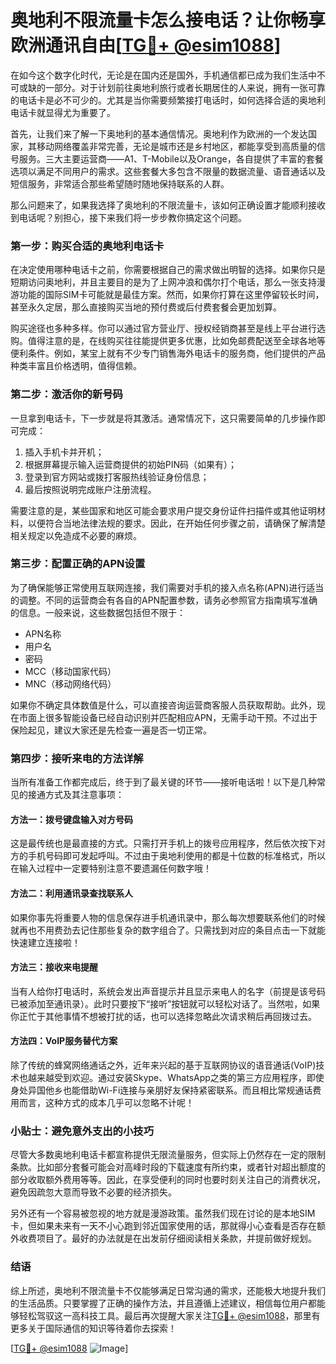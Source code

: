 # 奥地利不限流量卡怎么接电话？让你畅享欧洲通讯自由[[TG💪+ @esim1088](https://t.me/s/esim1088)]

在如今这个数字化时代，无论是在国内还是国外，手机通信都已成为我们生活中不可或缺的一部分。对于计划前往奥地利旅行或者长期居住的人来说，拥有一张可靠的电话卡是必不可少的。尤其是当你需要频繁接打电话时，如何选择合适的奥地利电话卡就显得尤为重要了。

首先，让我们来了解一下奥地利的基本通信情况。奥地利作为欧洲的一个发达国家，其移动网络覆盖非常完善，无论是城市还是乡村地区，都能享受到高质量的信号服务。三大主要运营商——A1、T-Mobile以及Orange，各自提供了丰富的套餐选项以满足不同用户的需求。这些套餐大多包含不限量的数据流量、语音通话以及短信服务，非常适合那些希望随时随地保持联系的人群。

那么问题来了，如果我选择了奥地利的不限流量卡，该如何正确设置才能顺利接收到电话呢？别担心，接下来我们将一步步教你搞定这个问题。

### 第一步：购买合适的奥地利电话卡

在决定使用哪种电话卡之前，你需要根据自己的需求做出明智的选择。如果你只是短期访问奥地利，并且主要目的是为了上网冲浪和偶尔打个电话，那么一张支持漫游功能的国际SIM卡可能就是最佳方案。然而，如果你打算在这里停留较长时间，甚至永久定居，那么直接购买当地的预付费或后付费套餐会更加划算。

购买途径也多种多样。你可以通过官方营业厅、授权经销商甚至是线上平台进行选购。值得注意的是，在线购买往往能提供更多优惠，比如免邮费配送至全球各地等便利条件。例如，某宝上就有不少专门销售海外电话卡的服务商，他们提供的产品种类丰富且价格透明，值得信赖。

### 第二步：激活你的新号码

一旦拿到电话卡，下一步就是将其激活。通常情况下，这只需要简单的几步操作即可完成：

1. 插入手机卡并开机；
2. 根据屏幕提示输入运营商提供的初始PIN码（如果有）；
3. 登录到官方网站或拨打客服热线验证身份信息；
4. 最后按照说明完成账户注册流程。

需要注意的是，某些国家和地区可能会要求用户提交身份证件扫描件或其他证明材料，以便符合当地法律法规的要求。因此，在开始任何步骤之前，请确保了解清楚相关规定以免造成不必要的麻烦。

### 第三步：配置正确的APN设置

为了确保能够正常使用互联网连接，我们需要对手机的接入点名称(APN)进行适当的调整。不同的运营商会有各自的APN配置参数，请务必参照官方指南填写准确的信息。一般来说，这些数据包括但不限于：
- APN名称
- 用户名
- 密码
- MCC（移动国家代码）
- MNC（移动网络代码）

如果你不确定具体数值是什么，可以直接咨询运营商客服人员获取帮助。此外，现在市面上很多智能设备已经自动识别并匹配相应APN，无需手动干预。不过出于保险起见，建议大家还是先检查一遍是否一切正常。

### 第四步：接听来电的方法详解

当所有准备工作都完成后，终于到了最关键的环节——接听电话啦！以下是几种常见的接通方式及其注意事项：

#### 方法一：拨号键盘输入对方号码
这是最传统也是最直接的方式。只需打开手机上的拨号应用程序，然后依次按下对方的手机号码即可发起呼叫。不过由于奥地利使用的都是十位数的标准格式，所以在输入过程中一定要特别注意不要遗漏任何数字哦！

#### 方法二：利用通讯录查找联系人
如果你事先将重要人物的信息保存进手机通讯录中，那么每次想要联系他们的时候就再也不用费劲去记住那些复杂的数字组合了。只需找到对应的条目点击一下就能快速建立连接啦！

#### 方法三：接收来电提醒
当有人给你打电话时，系统会发出声音提示并且显示来电人的名字（前提是该号码已被添加至通讯录）。此时只要按下“接听”按钮就可以轻松对话了。当然啦，如果你正忙于其他事情不想被打扰的话，也可以选择忽略此次请求稍后再回拨过去。

#### 方法四：VoIP服务替代方案
除了传统的蜂窝网络通话之外，近年来兴起的基于互联网协议的语音通话(VoIP)技术也越来越受到欢迎。通过安装Skype、WhatsApp之类的第三方应用程序，即使身处异国他乡也能借助Wi-Fi连接与亲朋好友保持紧密联系。而且相比常规通话费用而言，这种方式的成本几乎可以忽略不计呢！

### 小贴士：避免意外支出的小技巧

尽管大多数奥地利电话卡都宣称提供无限流量服务，但实际上仍然存在一定的限制条款。比如部分套餐可能会对高峰时段的下载速度有所约束，或者针对超出额度的部分收取额外费用等等。因此，在享受便利的同时也要时刻关注自己的消费状况，避免因疏忽大意而导致不必要的经济损失。

另外还有一个容易被忽视的地方就是漫游政策。虽然我们现在讨论的是本地SIM卡，但如果未来有一天不小心跑到邻近国家使用的话，那就得小心查看是否存在额外收费项目了。最好的办法就是在出发前仔细阅读相关条款，并提前做好规划。

### 结语

综上所述，奥地利不限流量卡不仅能够满足日常沟通的需求，还能极大地提升我们的生活品质。只要掌握了正确的操作方法，并且遵循上述建议，相信每位用户都能够轻松驾驭这一高科技工具。最后再次提醒大家关注[TG💪+ @esim1088](https://t.me/s/esim1088)，那里有更多关于国际通信的知识等待着你去探索！

[[TG💪+ @esim1088](https://t.me/s/esim1088) ![Image](https://i.postimg.cc/4NQfJmqS/Snipaste-2025-05-13-00-14-12.png)]
